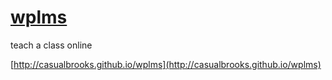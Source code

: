 [wplms](http://casualbrooks.github.io/wplms)
=====

teach a class online

[http://casualbrooks.github.io/wplms](http://casualbrooks.github.io/wplms)